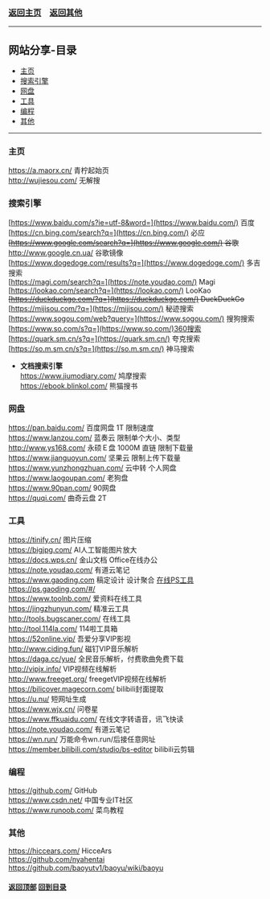 ### <span id="begin">[返回主页](https://xkk1.github.io)　[返回其他](https://xkk1.github.io/other/)</span>

---
## <span id="content">网站分享-目录</span>
+ [主页](#主页)
+ [搜索引擎](#搜索引擎)
+ [网盘](#网盘)
+ [工具](#工具)
+ [编程](#编程)
+ [其他](#其他)
---

### <span id="主页">主页</span>
<https://a.maorx.cn/> 青柠起始页  
<http://wujiesou.com/> 无解搜  

### <span id="搜索引擎">搜索引擎</span>
[https://www.baidu.com/s?ie=utf-8&word=](https://www.baidu.com/) 百度  
[https://cn.bing.com/search?q=](https://cn.bing.com/) 必应  
~~[https://www.google.com/search?q=](https://www.google.com/) 谷歌~~  
<http://www.google.cn.ua/> 谷歌镜像  
[https://www.dogedoge.com/results?q=](https://www.dogedoge.com/) 多吉搜索  
[https://magi.com/search?q=](https://note.youdao.com/) Magi  
[https://lookao.com/search?q=](https://lookao.com/) LooKao  
~~[https://duckduckgo.com/?q=](https://duckduckgo.com/) DuckDuckGo~~  
[https://mijisou.com/?q=](https://mijisou.com/) 秘迹搜索  
[https://www.sogou.com/web?query=](https://www.sogou.com/) 搜狗搜索  
[https://www.so.com/s?q=](https://www.so.com/)360搜索  
[https://quark.sm.cn/s?q=](https://quark.sm.cn/) 夸克搜索  
[https://so.m.sm.cn/s?q=](https://so.m.sm.cn/) 神马搜索  
- **文档搜索引擎**  
<https://www.jiumodiary.com/> 鸠摩搜索  
<https://ebook.blinkol.com/> 熊猫搜书  

### <span id="网盘">网盘</span>
<https://pan.baidu.com/> 百度网盘 1T 限制速度  
<https://www.lanzou.com/> 蓝奏云 限制单个大小、类型  
<http://www.ys168.com/> 永硕Ｅ盘 1000M 直链 限制下载量  
<https://www.jianguoyun.com/> 坚果云 限制上传下载量  
<https://www.yunzhongzhuan.com/> 云中转 个人网盘  
<https://www.laogoupan.com/> 老狗盘  
<https://www.90pan.com/> 90网盘  
<https://quqi.com/> 曲奇云盘 2T  

### <span id="工具">工具</span>
<https://tinify.cn/> 图片压缩  
<https://bigjpg.com/> AI人工智能图片放大  
<https://docs.wps.cn/> 金山文档 Office在线办公  
<https://note.youdao.com/> 有道云笔记  
<https://www.gaoding.com> 稿定设计 设计聚合 [在线PS工具https://ps.gaoding.com/#/](https://ps.gaoding.com/#/)  
<https://www.toolnb.com/> 爱资料在线工具  
<https://jingzhunyun.com/> 精准云工具  
<http://tools.bugscaner.com/> 在线工具  
<http://tool.114la.com/> 114啦工具箱  
<https://52online.vip/> 吾爱分享VIP影视  
<http://www.ciding.fun/> 磁钉VIP音乐解析  
<https://daga.cc/yue/> 全民音乐解析，付费歌曲免费下载  
<http://vipjx.info/> VIP视频在线解析  
<http://www.freeget.org/> freegetVIP视频在线解析  
<https://bilicover.magecorn.com/> bilibili封面提取  
<https://u.nu/> 短网址生成  
<https://www.wjx.cn/> 问卷星  
<https://www.ffkuaidu.com/> 在线文字转语音，讯飞快读  
<https://note.youdao.com/> 有道云笔记  
<https://wn.run/> 万能命令wn.run/后接任意网址  
<https://member.bilibili.com/studio/bs-editor> bilibili云剪辑 

### <span id="编程">编程</span>
<https://github.com/> GitHub  
<https://www.csdn.net/> 中国专业IT社区  
<https://www.runoob.com/> 菜鸟教程  

### <span id="其他">其他</span>
<https://hiccears.com/> HicceArs  
<https://github.com/nyahentai>  
<https://github.com/baoyutv1/baoyu/wiki/baoyu>  

#### [返回顶部](#begin) [回到目录](#content)  
